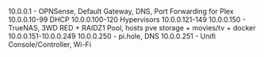 10.0.0.1 - OPNSense, Default Gateway, DNS, Port Forwarding for Plex
10.0.0.10-99 DHCP
10.0.0.100-120 Hypervisors
10.0.0.121-149
10.0.0.150 - TrueNAS, 3WD RED + RAIDZ1 Pool, hosts pve storage + movies/tv + docker
10.0.0.151-10.0.0.249
10.0.0.250 - pi.hole, DNS
10.0.0.251 - Unifi Console/Controller, Wi-Fi